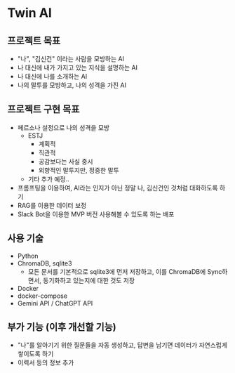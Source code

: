 # Twin AI

## 프로젝트 목표

- "나", "김신건" 이라는 사람을 모방하는 AI
- 나 대신에 내가 가지고 있는 지식을 설명하는 AI
- 나 대신에 나를 소개하는 AI
- 나의 말투를 모방하고, 나의 성격을 가진 AI

## 프로젝트 구현 목표

- 페르소나 설정으로 나의 성격을 모방
  - ESTJ
    - 계획적
    - 직관적
    - 공감보다는 사실 중시
    - 외향적인 말투지만, 정중한 말투
  - 기타 추가 예정..
- 프롬프팅을 이용하여, AI라는 인지가 아닌 정말 나, 김신건인 것처럼 대화하도록 하기
- RAG를 이용한 데이터 보정
- Slack Bot을 이용한 MVP 버전 사용해볼 수 있도록 하는 배포

## 사용 기술

- Python
- ChromaDB, sqlite3
  - 모든 문서를 기본적으로 sqlite3에 먼저 저장하고, 이를 ChromaDB에 Sync하면서, 동기화하고 있는지에 대한 것도 저장
- Docker
- docker-compose
- Gemini API / ChatGPT API

## 부가 기능 (이후 개선할 기능)

- "나"를 알아기기 위한 질문들을 자동 생성하고, 답변을 남기면 데이터가 자연스럽게 쌓이도록 하기
- 이력서 등의 정보 추가
